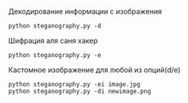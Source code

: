 Декодирование информации с изображения

    python steganography.py -d

Шифрация аля саня хакер

    python steganography.py -e

Кастомное изображение для любой из опций(d/e)

    python steganography.py -ei image.jpg
    python steganography.py -di newimage.png